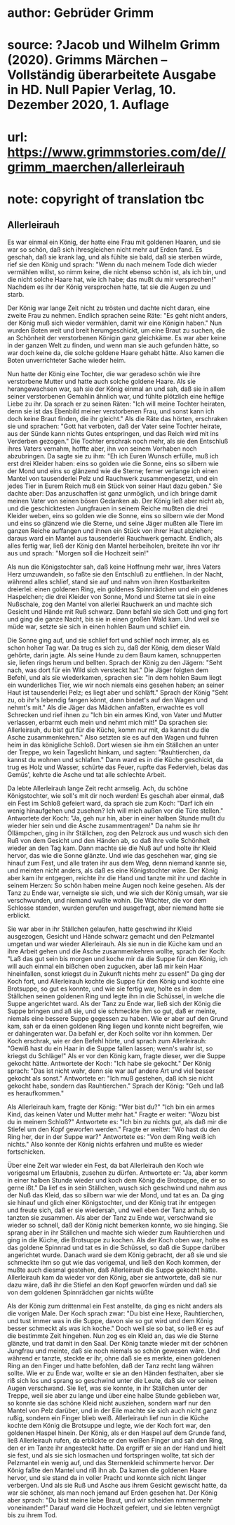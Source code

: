 # author: Gebrüder Grimm
# source: ?Jacob und Wilhelm Grimm (2020). Grimms Märchen – Vollständig überarbeitete Ausgabe in HD. Null Papier Verlag, 10. Dezember 2020, 1. Auflage
# url: https://www.grimmstories.com/de//grimm_maerchen/allerleirauh
# note: copyright of translation tbc

## Allerleirauh 

Es war einmal ein König, der hatte eine Frau mit goldenen Haaren, und
sie war so schön, daß sich ihresgleichen nicht mehr auf Erden fand. Es
geschah, daß sie krank lag, und als fühlte sie bald, daß sie sterben
würde, rief sie den König und sprach: "Wenn du nach meinem Tode dich
wieder vermählen willst, so nimm keine, die nicht ebenso schön ist, als
ich bin, und die nicht solche Haare hat, wie ich habe; das mußt du mir
versprechen!" Nachdem es ihr der König versprochen hatte, tat sie die
Augen zu und starb.

Der König war lange Zeit nicht zu trösten und dachte nicht daran, eine
zweite Frau zu nehmen. Endlich sprachen seine Räte: "Es geht nicht
anders, der König muß sich wieder vermählen, damit wir eine Königin
haben." Nun wurden Boten weit und breit herumgeschickt, um eine Braut
zu suchen, die an Schönheit der verstorbenen Königin ganz gleichkäme. Es
war aber keine in der ganzen Welt zu finden, und wenn man sie auch
gefunden hätte, so war doch keine da, die solche goldene Haare gehabt
hätte. Also kamen die Boten unverrichteter Sache wieder heim.

Nun hatte der König eine Tochter, die war geradeso schön wie ihre
verstorbene Mutter und hatte auch solche goldene Haare. Als sie
herangewachsen war, sah sie der König einmal an und sah, daß sie in
allem seiner verstorbenen Gemahlin ähnlich war, und fühlte plötzlich
eine heftige Liebe zu ihr. Da sprach er zu seinen Räten: "Ich will
meine Tochter heiraten, denn sie ist das Ebenbild meiner verstorbenen
Frau, und sonst kann ich doch keine Braut finden, die ihr gleicht." Als
die Räte das hörten, erschraken sie und sprachen: "Gott hat verboten,
daß der Vater seine Tochter heirate, aus der Sünde kann nichts Gutes
entspringen, und das Reich wird mit ins Verderben gezogen." Die Tochter
erschrak noch mehr, als sie den Entschluß ihres Vaters vernahm, hoffte
aber, ihn von seinem Vorhaben noch abzubringen. Da sagte sie zu ihm:
"Eh ich Euren Wunsch erfülle, muß ich erst drei Kleider haben: eins so
golden wie die Sonne, eins so silbern wie der Mond und eins so glänzend
wie die Sterne; ferner verlange ich einen Mantel von tausenderlei Pelz
und Rauchwerk zusammengesetzt, und ein jedes Tier in Eurem Reich muß ein
Stück von seiner Haut dazu geben." Sie dachte aber: Das anzuschaffen
ist ganz unmöglich, und ich bringe damit meinen Vater von seinen bösen
Gedanken ab. Der König ließ aber nicht ab, und die geschicktesten
Jungfrauen in seinem Reiche mußten die drei Kleider weben, eins so
golden wie die Sonne, eins so silbern wie der Mond und eins so glänzend
wie die Sterne, und seine Jäger mußten alle Tiere im ganzen Reiche
auffangen und ihnen ein Stück von ihrer Haut abziehen; daraus ward ein
Mantel aus tausenderlei Rauchwerk gemacht. Endlich, als alles fertig
war, ließ der König den Mantel herbeiholen, breitete ihn vor ihr aus und
sprach: "Morgen soll die Hochzeit sein!"

Als nun die Königstochter sah, daß keine Hoffnung mehr war, ihres Vaters
Herz umzuwandeln, so faßte sie den Entschluß zu entfliehen. In der
Nacht, während alles schlief, stand sie auf und nahm von ihren
Kostbarkeiten dreierlei: einen goldenen Ring, ein goldenes Spinnrädchen
und ein goldenes Haspelchen; die drei Kleider von Sonne, Mond und Sterne
tat sie in eine Nußschale, zog den Mantel von allerlei Rauchwerk an und
machte sich Gesicht und Hände mit Ruß schwarz. Dann befahl sie sich Gott
und ging fort und ging die ganze Nacht, bis sie in einen großen Wald
kam. Und weil sie müde war, setzte sie sich in einen hohlen Baum und
schlief ein.

Die Sonne ging auf, und sie schlief fort und schlief noch immer, als es
schon hoher Tag war. Da trug es sich zu, daß der König, dem dieser Wald
gehörte, darin jagte. Als seine Hunde zu dem Baum kamen, schnupperten
sie, liefen rings herum und bellten. Sprach der König zu den Jägern:
"Seht nach, was dort für ein Wild sich versteckt hat." Die Jäger
folgten dem Befehl, und als sie wiederkamen, sprachen sie: "In dem
hohlen Baum liegt ein wunderliches Tier, wie wir noch niemals eins
gesehen haben; an seiner Haut ist tausenderlei Pelz; es liegt aber und
schläft." Sprach der König "Seht zu, ob ihr's lebendig fangen könnt,
dann bindet's auf den Wagen und nehmt's mit." Als die Jäger das
Mädchen anfaßten, erwachte es voll Schrecken und rief ihnen zu "Ich bin
ein armes Kind, von Vater und Mutter verlassen, erbarmt euch mein und
nehmt mich mit!" Da sprachen sie: Allerleirauh, du bist gut für die
Küche, komm nur mit, da kannst du die Asche zusammenkehren." Also
setzten sie es auf den Wagen und fuhren heim in das königliche Schloß.
Dort wiesen sie ihm ein Ställchen an unter der Treppe, wo kein
Tageslicht hinkam, und sagten: "Rauhtierchen, da kannst du wohnen und
schlafen." Dann ward es in die Küche geschickt, da trug es Holz und
Wasser, schürte das Feuer, rupfte das Federvieh, belas das Gemüs',
kehrte die Asche und tat alle schlechte Arbeit.

Da lebte Allerleirauh lange Zeit recht armselig. Ach, du schöne
Königstochter, wie soll's mit dir noch werden! Es geschah aber einmal,
daß ein Fest im Schloß gefeiert ward, da sprach sie zum Koch: "Darf ich
ein wenig hinaufgehen und zusehen? Ich will mich außen vor die Türe
stellen." Antwortete der Koch: "Ja, geh nur hin, aber in einer halben
Stunde mußt du wieder hier sein und die Asche zusammentragen!" Da nahm
sie ihr Öllämpchen, ging in ihr Ställchen, zog den Pelzrock aus und
wusch sich den Ruß von dem Gesicht und den Händen ab, so daß ihre volle
Schönheit wieder an den Tag kam. Dann machte sie die Nuß auf und holte
ihr Kleid hervor, das wie die Sonne glänzte. Und wie das geschehen war,
ging sie hinauf zum Fest, und alle traten ihr aus dem Weg, denn niemand
kannte sie, und meinten nicht anders, als daß es eine Königstochter
wäre. Der König aber kam ihr entgegen, reichte ihr die Hand und tanzte
mit ihr und dachte in seinem Herzen: So schön haben meine Augen noch
keine gesehen. Als der Tanz zu Ende war, verneigte sie sich, und wie
sich der König umsah, war sie verschwunden, und niemand wußte wohin. Die
Wächter, die vor dem Schlosse standen, wurden gerufen und ausgefragt,
aber niemand hatte sie erblickt.

Sie war aber in ihr Ställchen gelaufen, hatte geschwind ihr Kleid
ausgezogen, Gesicht und Hände schwarz gemacht und den Pelzmantel umgetan
und war wieder Allerleirauh. Als sie nun in die Küche kam und an ihre
Arbeit gehen und die Asche zusammenkehren wollte, sprach der Koch: "Laß
das gut sein bis morgen und koche mir da die Suppe für den König, ich
will auch einmal ein bißchen oben zugucken, aber laß mir kein Haar
hineinfallen, sonst kriegst du in Zukunft nichts mehr zu essen!" Da
ging der Koch fort, und Allerleirauh kochte die Suppe für den König und
kochte eine Brotsuppe, so gut es konnte, und wie sie fertig war, holte
es in dem Ställchen seinen goldenen Ring und legte ihn in die Schüssel,
in welche die Suppe angerichtet ward. Als der Tanz zu Ende war, ließ
sich der König die Suppe bringen und aß sie, und sie schmeckte ihm so
gut, daß er meinte, niemals eine bessere Suppe gegessen zu haben. Wie er
aber auf den Grund kam, sah er da einen goldenen Ring liegen und konnte
nicht begreifen, wie er dahingeraten war. Da befahl er, der Koch sollte
vor ihn kommen. Der Koch erschrak, wie er den Befehl hörte, und sprach
zum Allerleirauh: "Gewiß hast du ein Haar in die Suppe fallen lassen;
wenn's wahr ist, so kriegst du Schläge!" Als er vor den König kam,
fragte dieser, wer die Suppe gekocht hätte. Antwortete der Koch: "Ich
habe sie gekocht." Der König sprach: "Das ist nicht wahr, denn sie war
auf andere Art und viel besser gekocht als sonst." Antwortete er: "Ich
muß gestehen, daß ich sie nicht gekocht habe, sondern das
Rauhtierchen." Sprach der König: "Geh und laß es heraufkommen."

Als Allerleirauh kam, fragte der König: "Wer bist du?" "Ich bin ein
armes Kind, das keinen Vater und Mutter mehr hat." Fragte er weiter:
"Wozu bist du in meinem Schloß?" Antwortete es: "Ich bin zu nichts
gut, als daß mir die Stiefel um den Kopf geworfen werden." Fragte er
weiter: "Wo hast du den Ring her, der in der Suppe war?" Antwortete
es: "Von dem Ring weiß ich nichts." Also konnte der König nichts
erfahren und mußte es wieder fortschicken.

Über eine Zeit war wieder ein Fest, da bat Allerleirauh den Koch wie
vorigesmal um Erlaubnis, zusehen zu dürfen. Antwortete er: "Ja, aber
komm in einer halben Stunde wieder und koch dem König die Brotsuppe, die
er so gerne ißt." Da lief es in sein Ställchen, wusch sich geschwind
und nahm aus der Nuß das Kleid, das so silbern war wie der Mond, und tat
es an. Da ging sie hinauf und glich einer Königstochter, und der König
trat ihr entgegen und freute sich, daß er sie wiedersah, und weil eben
der Tanz anhub, so tanzten sie zusammen. Als aber der Tanz zu Ende war,
verschwand sie wieder so schnell, daß der König nicht bemerken konnte,
wo sie hinging. Sie sprang aber in ihr Ställchen und machte sich wieder
zum Rauhtierchen und ging in die Küche, die Brotsuppe zu kochen. Als der
Koch oben war, holte es das goldene Spinnrad und tat es in die Schüssel,
so daß die Suppe darüber angerichtet wurde. Danach ward sie dem König
gebracht, der aß sie und sie schmeckte ihm so gut wie das vorigemal, und
ließ den Koch kommen, der mußte auch diesmal gestehen, daß Allerleirauh
die Suppe gekocht hätte. Allerleirauh kam da wieder vor den König, aber
sie antwortete, daß sie nur dazu wäre, daß ihr die Stiefel an den Kopf
geworfen würden und daß sie von dem goldenen Spinnrädchen gar nichts
wüßte

Als der König zum drittenmal ein Fest anstellte, da ging es nicht anders
als die vorigen Male. Der Koch sprach zwar: "Du bist eine Hexe,
Rauhtierchen, und tust immer was in die Suppe, davon sie so gut wird und
dem König besser schmeckt als was ich koche." Doch weil sie so bat, so
ließ er es auf die bestimmte Zeit hingehen. Nun zog es ein Kleid an, das
wie die Sterne glänzte, und trat damit in den Saal. Der König tanzte
wieder mit der schönen Jungfrau und meinte, daß sie noch niemals so
schön gewesen wäre. Und während er tanzte, steckte er ihr, ohne daß sie
es merkte, einen goldenen Ring an den Finger und hatte befohlen, daß der
Tanz recht lang währen sollte. Wie er zu Ende war, wollte er sie an den
Händen festhalten, aber sie riß sich los und sprang so geschwind unter
die Leute, daß sie vor seinen Augen verschwand. Sie lief, was sie
konnte, in ihr Ställchen unter der Treppe, weil sie aber zu lange und
über eine halbe Stunde geblieben war, so konnte sie das schöne Kleid
nicht ausziehen, sondern warf nur den Mantel von Pelz darüber, und in
der Eile machte sie sich auch nicht ganz rußig, sondern ein Finger blieb
weiß. Allerleirauh lief nun in die Küche kochte dem König die Brotsuppe
und legte, wie der Koch fort war, den goldenen Haspel hinein. Der König,
als er den Haspel auf dem Grunde fand, ließ Allerleirauh rufen, da
erblickte er den weißen Finger und sah den Ring, den er im Tanze ihr
angesteckt hatte. Da ergriff er sie an der Hand und hielt sie fest, und
als sie sich losmachen und fortspringen wollte, tat sich der Pelzmantel
ein wenig auf, und das Sternenkleid schimmerte hervor. Der König faßte
den Mantel und riß ihn ab. Da kamen die goldenen Haare hervor, und sie
stand da in voller Pracht und konnte sich nicht länger verbergen. Und
als sie Ruß und Asche aus ihrem Gesicht gewischt hatte, da war sie
schöner, als man noch jemand auf Erden gesehen hat. Der König aber
sprach: "Du bist meine liebe Braut, und wir scheiden nimmermehr
voneinander!" Darauf ward die Hochzeit gefeiert, und sie lebten
vergnügt bis zu ihrem Tod.
